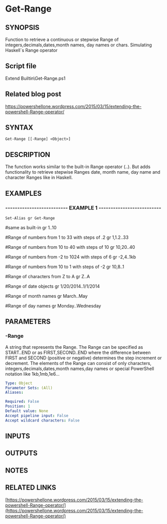 # Get-Range

## SYNOPSIS
Function to retrieve a continuous or stepwise Range of integers,decimals,dates,month names, day names or chars.
Simulating Haskell\`s Range operator

## Script file
Extend Builtin\Get-Range.ps1

## Related blog post
https://powershellone.wordpress.com/2015/03/15/extending-the-powershell-Range-operator/

## SYNTAX

```
Get-Range [[-Range] <Object>]
```

## DESCRIPTION
The function works similar to the built-in Range operator (..).
But adds functionality to retrieve stepwise Ranges date, month name, day name and 
character Ranges like in Haskell.

## EXAMPLES

### -------------------------- EXAMPLE 1 --------------------------
```
Set-Alias gr Get-Range
```

#same as built-in
gr 1..10

#Range of numbers from 1 to 33 with steps of .2
gr 1,1.2..33

#Range of numbers from 10 to 40 with steps of 10
gr 10,20..40

#Range of numbers from -2 to 1024 with steps of 6
gr -2,4..1kb

#Range of numbers from 10 to 1 with steps of -2
gr 10,8..1

#Range of characters from Z to A
gr Z..A

#Range of date objects 
gr 1/20/2014..1/1/2014

#Range of month names
gr March..May

#Range of day names
gr Monday..Wednesday

## PARAMETERS

### -Range
A string that represents the Range.
The Range can be specified as START..END or as FIRST,SECOND..END where the difference between
FIRST and SECOND (positive or negative) determines the step increment or decrement.
The elements of the Range can consist of only characters, integers,decimals,dates,month names,day names
or special PowerShell notation like 1kb,1mb,1e6...

```yaml
Type: Object
Parameter Sets: (All)
Aliases: 

Required: False
Position: 1
Default value: None
Accept pipeline input: False
Accept wildcard characters: False
```

## INPUTS

## OUTPUTS

## NOTES

## RELATED LINKS

[https://powershellone.wordpress.com/2015/03/15/extending-the-powershell-Range-operator/](https://powershellone.wordpress.com/2015/03/15/extending-the-powershell-Range-operator/)

